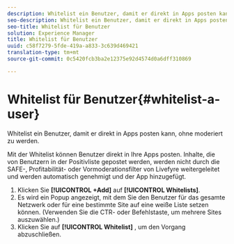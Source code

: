 ```yaml
---
description: Whitelist ein Benutzer, damit er direkt in Apps posten kann, ohne moderiert zu werden.
seo-description: Whitelist ein Benutzer, damit er direkt in Apps posten kann, ohne moderiert zu werden.
seo-title: Whitelist für Benutzer
solution: Experience Manager
title: Whitelist für Benutzer
uuid: c58f7279-5fde-419a-a833-3c639d469421
translation-type: tm+mt
source-git-commit: 0c5420fcb3ba2e12375e92d4574d0a6dff310869

---
```



# Whitelist für Benutzer{#whitelist-a-user}

Whitelist ein Benutzer, damit er direkt in Apps posten kann, ohne moderiert zu werden.

Mit der Whitelist können Benutzer direkt in Ihre Apps posten. Inhalte, die von Benutzern in der Positivliste gepostet werden, werden nicht durch die SAFE-, Profitabilität- oder Vormoderationsfilter von Livefyre weitergeleitet und werden automatisch genehmigt und der App hinzugefügt.

1. Klicken Sie **[!UICONTROL +Add]** auf **[!UICONTROL Whitelists]**.
1. Es wird ein Popup angezeigt, mit dem Sie den Benutzer für das gesamte Netzwerk oder für eine bestimmte Site auf eine weiße Liste setzen können. (Verwenden Sie die CTR- oder Befehlstaste, um mehrere Sites auszuwählen.)
1. Klicken Sie auf **[!UICONTROL Whitelist]** , um den Vorgang abzuschließen.
